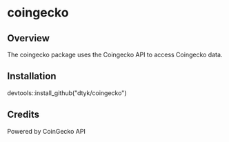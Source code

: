 # coingecko

## Overview
The coingecko package uses the Coingecko API to access Coingecko data.

## Installation
devtools::install_github("dtyk/coingecko")

## Credits
Powered by CoinGecko API
